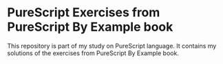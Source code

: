 # PureScript Exercises from PureScript By Example book

This repository is part of my study on PureScript language. It contains my
solutions of the exercises from PureScript By Example book.

